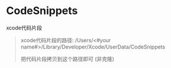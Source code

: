 # CodeSnippets
xcode代码片段

> xcode代码片段的路径: /Users/<#your name#>/Library/Developer/Xcode/UserData/CodeSnippets
> 
> 把代码片段拷贝到这个路径即可 (非克隆)



